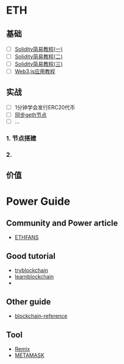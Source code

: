 

# ETH

## 基础

- [ ] [Solidity简易教程(一)](https://github.com/gavinwyf/ethereum_note/blob/master/book/simplesSolidity01.md)
- [ ] [Solidity简易教程(二)](https://github.com/gavinwyf/ethereum_note/blob/master/book/simplesSolidity02.md)
- [ ] [Solidity简易教程(三)](https://github.com/gavinwyf/ethereum_note/blob/master/book/simplesSolidity03.md)
- [ ] [Web3.js应用教程](https://github.com/gavinwyf/ethereum_note/blob/master/book/web3.md)

## 实战

- [ ] 1分钟学会发行ERC20代币
- [ ] [同步geth节点](https://github.com/gavinwyf/ethereum_note/blob/master/book/gethNode.md)
- [ ] ...

### 1. 节点搭建
### 2. 


## 价值

# Power Guide

## Community and Power article

- [ETHFANS](https://ethfans.org/wikis/Home)

## Good tutorial

- [tryblockchain](http://me.tryblockchain.org/index.html) 
- [learnblockchain](https://learnblockchain.cn/)
- 

## Other guide

- [blockchain-reference](https://github.com/gymgle/blockchain-reference)

## Tool

- [Remix](https://remix.ethereum.org)
- [METAMASK](https://metamask.io/)

